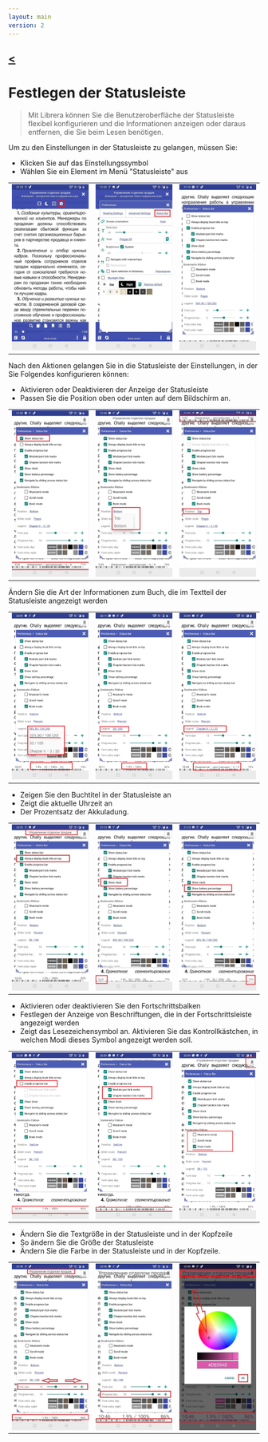 ```yaml
---
layout: main
version: 2
---
```

[<](/wiki/faq)
---
# Festlegen der Statusleiste

> Mit Librera können Sie die Benutzeroberfläche der Statusleiste flexibel konfigurieren und die Informationen anzeigen oder daraus entfernen, die Sie beim Lesen benötigen.

Um zu den Einstellungen in der Statusleiste zu gelangen, müssen Sie:
* Klicken Sie auf das Einstellungssymbol
* Wählen Sie ein Element im Menü &quot;Statusleiste&quot; aus

||||
|-|-|-|
|![](1.jpg)|![](2.jpg)|![](3.jpg)|


Nach den Aktionen gelangen Sie in die Statusleiste der Einstellungen, in der Sie Folgendes konfigurieren können:
* Aktivieren oder Deaktivieren der Anzeige der Statusleiste
* Passen Sie die Position oben oder unten auf dem Bildschirm an.

||||
|-|-|-|
|![](20.jpg)|![](22.jpg)|![](21.jpg)|



Ändern Sie die Art der Informationen zum Buch, die im Textteil der Statusleiste angezeigt werden

||||
|-|-|-|
|![](30.jpg)|![](31.jpg)|![](32.jpg)|

* Zeigen Sie den Buchtitel in der Statusleiste an
* Zeigt die aktuelle Uhrzeit an
* Der Prozentsatz der Akkuladung.

||||
|-|-|-|
|![](40.jpg)|![](41.jpg)|![](42.jpg)|



* Aktivieren oder deaktivieren Sie den Fortschrittsbalken
* Festlegen der Anzeige von Beschriftungen, die in der Fortschrittsleiste angezeigt werden
* Zeigt das Lesezeichensymbol an. Aktivieren Sie das Kontrollkästchen, in welchen Modi dieses Symbol angezeigt werden soll.

||||
|-|-|-|
|![](50.jpg)|![](51.jpg)|![](52.jpg)|

* Ändern Sie die Textgröße in der Statusleiste und in der Kopfzeile
* So ändern Sie die Größe der Statusleiste
* Ändern Sie die Farbe in der Statusleiste und in der Kopfzeile.

||||
|-|-|-|
|![](60.jpg)|![](61.jpg)|![](622.jpg)|
